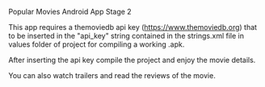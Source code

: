 Popular Movies Android App Stage 2

This app requires a themoviedb api key (https://www.themoviedb.org) that to be inserted in the "api_key" string contained in the strings.xml file in values folder of project for compiling a working .apk.

After inserting the api key compile the project and enjoy the movie details.

You can also watch trailers and read the reviews of the movie.